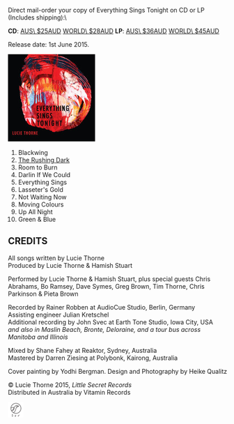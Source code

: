 <!--| ## EVERYTHING SINGS TONIGHT |-->

Direct mail-order your copy of Everything Sings Tonight on CD or LP (Includes shipping):\

**CD**:
<a class="purchase" href="https://www.paypal.com/cgi-bin/webscr?cmd=_s-xclick&hosted_button_id=H9G7WHRG5LDPA">AUS\ $25AUD</a>
<a class="purchase" href="https://www.paypal.com/cgi-bin/webscr?cmd=_s-xclick&hosted_button_id=ZEYKQFY7C744N">WORLD\ $28AUD</a>
**LP**:
<a class="purchase" href="https://www.paypal.com/cgi-bin/webscr?cmd=_s-xclick&hosted_button_id=R77D3AGG9J7P4">AUS\ $36AUD</a>
<a class="purchase" href="https://www.paypal.com/cgi-bin/webscr?cmd=_s-xclick&hosted_button_id=ADRQRFUUCDJCE">WORLD\ $45AUD</a>

Release date: 1st June 2015.

![](data/image/cover/everything-sings.jpg)

1. Blackwing
2. [The Rushing Dark](?p=albums/everything-sings-tonight/texts#the-rushing-dark)
3. Room to Burn
4. Darlin If We Could
5. Everything Sings
6. Lasseter's Gold
7. Not Waiting Now
8. Moving Colours
9. Up All Night
10. Green & Blue

## CREDITS

All songs written by Lucie Thorne   
Produced by Lucie Thorne & Hamish Stuart  

Performed by Lucie Thorne & Hamish Stuart, plus special guests Chris Abrahams, Bo Ramsey, Dave Symes, Greg Brown, Tim Thorne, Chris Parkinson & Pieta Brown   

Recorded by Rainer Robben at AudioCue Studio, Berlin, Germany   
Assisting engineer Julian Kretschel  
Additional recording by John Svec at Earth Tone Studio, Iowa City, USA     
*and also in Maslin Beach, Bronte, Deloraine, and a tour bus across Manitoba and Illinois*    

Mixed by Shane Fahey at Reaktor, Sydney, Australia    
Mastered by Darren Ziesing at Polybonk, Kairong, Australia  

Cover painting by Yodhi Bergman. Design and Photography by Heike Qualitz   

&copy; Lucie Thorne 2015, *Little Secret Records*  
Distributed in Australia by Vitamin Records

![](data/image/ground/lsr-35.png)
